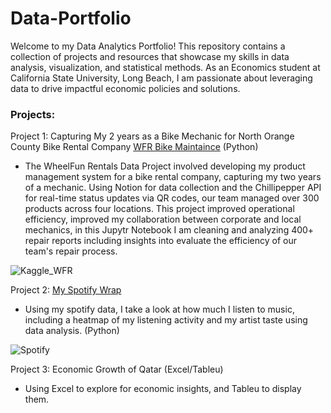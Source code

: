 # Data-Portfolio
Welcome to my Data Analytics Portfolio! This repository contains a collection of projects and resources that showcase my skills in data analysis, visualization, and statistical methods. As an Economics student at California State University, Long Beach, I am passionate about leveraging data to drive impactful economic policies and solutions.

### Projects:
Project 1: Capturing My 2 years as a Bike Mechanic for North Orange County Bike Rental Company  [WFR Bike Maintaince](https://www.kaggle.com/code/robertmounce/wheel-fun-rentals-cleaning-and-analysis) (Python) 
- The WheelFun Rentals Data Project involved developing my product management system for a bike rental company, capturing my two years of a mechanic. Using Notion for data collection and the Chillipepper API for real-time status updates via QR codes, our team managed over 300 products across four locations. This project improved operational efficiency, improved my collaboration between corporate and local mechanics, in this Jupytr Notebook I am cleaning and analyzing 400+ repair reports including insights into evaluate the efficiency of our team's repair process. 

![Kaggle_WFR](https://www.kaggleusercontent.com/kf/189645940/eyJhbGciOiJkaXIiLCJlbmMiOiJBMTI4Q0JDLUhTMjU2In0..06f254YCyRZRgRCfogLy2Q.9XPJjp0ALjqz_LIq1UMYpY2KNRnF_5YG3-f8HqFUqeTxMCLBBD58txzQccRIaG6pvDAxsjnAL8xUI9tJmo3WfWNxuVQGsf69meorxiKvr57PfSaI8fUNATrva4mlqOqZZNO46zzQXixGsuJPP5vFmyPood4TkplcsxLUKuIDqZNYbUu_5ecCHRTh_nHvAScl496Bd8uA20jT5OZSLFz2u9WB3Kcy9YS2X6fDM4sK-Xrn1TxvqqdSmJDNSSA1TwQ8Ys0bI9LKbvfEVVv1bjnEP0Khwr7XC340OgT-K6nipAZ5P2T0mLSQi9G6Fu_6cH5r6M1sp99SVXhzKBIqWH608HjkLkaaHChFb-4KxQDf1E3M2DnDHAUsLi0Oz3WBov3otZfqCtBBMZLD9uhhSyjG5AIN4giIIfBjeHnl2ojs7hceFskoqBO0TPTlnRhc4ZGUOZRLHMGMgOP0povVHxPCJ_nblDvxn9dyguFUBBOraDS1sAqMYoFtIdqsiceX0vlf41wROKApZc4uk-Kz4IYCtajJLKnpd5f4uOADvinvxKRYteH7DZNOnryHevAgf7N0wbHWLFlf2-weNwyz2dNcfKUWZ_Xii7U6a99jRJKR4pp3JNZbqulz0HsnKgl4pQN6rZ3pPcx1sskYr1vEk4C1gWV1Goils153qrwXOXPZHIg.Su2OPYuVh_Zw6iJLSZ7vqw/__results___files/__results___72_0.png)

Project 2: [My Spotify Wrap](https://www.kaggle.com/code/robertmounce/my-own-spotify-wrap)
- Using my spotify data, I take a look at how much I listen to music, including a heatmap of my listening activity and my artist taste using data analysis. (Python)

![Spotify](https://www.kaggleusercontent.com/kf/189022138/eyJhbGciOiJkaXIiLCJlbmMiOiJBMTI4Q0JDLUhTMjU2In0..-lXZlEdBlHr454ZZRiUA3g.zrjJG0hsDQmpdDi82u6vYvL2aBns2w2CYfqHW3vwuUprpa98VCrwQOZWM6oTdg_KmPKAMSFdBFKBqIjON3XYETwAQi8KVxOyx1AbBiKQp2jqhRk1VAbND9XFL71Q3B2_337elAuY3K0s88QzV3JRVikB0ECEy-Ah_IWQblaa6MtZCFmY6KC4ooAQjbYeuXm6oCwwFrpPE8JqHyQIJTJjf0OfEXEOx7fFpeF6pgTnGimjTyJJQYRU9QPDYYbsVx_cd-zRUM-64fJhvYHKRrL4wJVJidADGVZ3bjwuVo-eoOq4jeiGQxwuuGt_SOwYXGkps51xcBWSXLVNSfCoEFjPTh1vjQYWy4tp4utwQW09n_Y-2hwoOaT0WM8y1AR4Zv47ZdLksWVMNpw07TP_EfmJ64hMIPFjxZkL9JuTAaYu3M-XdVfj-mrRRVyrCAwXWL3KNwdvVuwE27DDk-NxGCWLbYzkHDTwSCV5UszqMfgbKX1sEcUr6ZM4Z0IV96nvi2zKFTioqA5mAjqPScprXwG2MvdY_plRJ-YWzJW8CWoR_FGhAwyhJAAKjpVJmIUK1KOlmyAriRgxuSxSwtv0IUBS_5w9tT2PM6z4OPx7_33TADWblUsqXcFsRA1--zQGPQ9GxXvg72onszwEx_puRPLtPA.pdyqbwWKbSH_UUHyONtJIQ/__results___files/__results___39_0.png)

Project 3: Economic Growth of Qatar (Excel/Tableu) 
- Using Excel to explore for economic insights, and Tableu to display them. 
 

